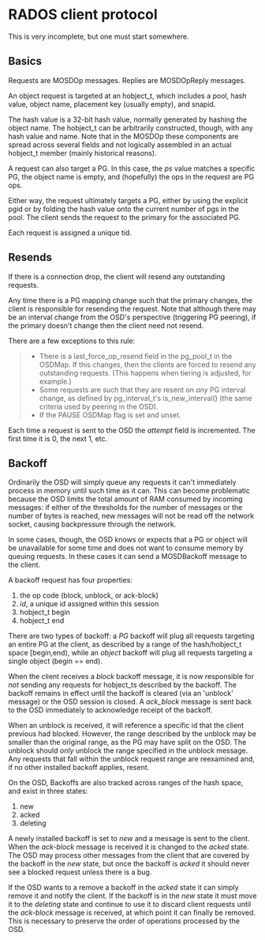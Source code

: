 # RADOS client protocol

This is very incomplete, but one must start somewhere.

## Basics

Requests are MOSDOp messages. Replies are MOSDOpReply messages.

An object request is targeted at an hobject_t, which includes a pool,
hash value, object name, placement key (usually empty), and snapid.

The hash value is a 32-bit hash value, normally generated by hashing the
object name. The hobject_t can be arbitrarily constructed, though, with
any hash value and name. Note that in the MOSDOp these components are
spread across several fields and not logically assembled in an actual
hobject_t member (mainly historical reasons).

A request can also target a PG. In this case, the *ps* value matches a
specific PG, the object name is empty, and (hopefully) the ops in the
request are PG ops.

Either way, the request ultimately targets a PG, either by using the
explicit pgid or by folding the hash value onto the current number of
pgs in the pool. The client sends the request to the primary for the
associated PG.

Each request is assigned a unique tid.

## Resends

If there is a connection drop, the client will resend any outstanding
requests.

Any time there is a PG mapping change such that the primary changes, the
client is responsible for resending the request. Note that although
there may be an interval change from the OSD\'s perspective (triggering
PG peering), if the primary doesn\'t change then the client need not
resend.

There are a few exceptions to this rule:

> -   There is a last_force_op_resend field in the pg_pool_t in the
>     OSDMap. If this changes, then the clients are forced to resend any
>     outstanding requests. (This happens when tiering is adjusted, for
>     example.)
> -   Some requests are such that they are resent on *any* PG interval
>     change, as defined by pg_interval_t\'s is_new_interval() (the same
>     criteria used by peering in the OSD).
> -   If the PAUSE OSDMap flag is set and unset.

Each time a request is sent to the OSD the *attempt* field is
incremented. The first time it is 0, the next 1, etc.

## Backoff

Ordinarily the OSD will simply queue any requests it can\'t immediately
process in memory until such time as it can. This can become problematic
because the OSD limits the total amount of RAM consumed by incoming
messages: if either of the thresholds for the number of messages or the
number of bytes is reached, new messages will not be read off the
network socket, causing backpressure through the network.

In some cases, though, the OSD knows or expects that a PG or object will
be unavailable for some time and does not want to consume memory by
queuing requests. In these cases it can send a MOSDBackoff message to
the client.

A backoff request has four properties:

1.  the op code (block, unblock, or ack-block)
2.  *id*, a unique id assigned within this session
3.  hobject_t begin
4.  hobject_t end

There are two types of backoff: a *PG* backoff will plug all requests
targeting an entire PG at the client, as described by a range of the
hash/hobject_t space \[begin,end), while an *object* backoff will plug
all requests targeting a single object (begin == end).

When the client receives a *block* backoff message, it is now
responsible for *not* sending any requests for hobject_ts described by
the backoff. The backoff remains in effect until the backoff is cleared
(via an \'unblock\' message) or the OSD session is closed. A *ack_block*
message is sent back to the OSD immediately to acknowledge receipt of
the backoff.

When an unblock is received, it will reference a specific id that the
client previous had blocked. However, the range described by the unblock
may be smaller than the original range, as the PG may have split on the
OSD. The unblock should *only* unblock the range specified in the
unblock message. Any requests that fall within the unblock request range
are reexamined and, if no other installed backoff applies, resent.

On the OSD, Backoffs are also tracked across ranges of the hash space,
and exist in three states:

1.  new
2.  acked
3.  deleting

A newly installed backoff is set to *new* and a message is sent to the
client. When the *ack-block* message is received it is changed to the
*acked* state. The OSD may process other messages from the client that
are covered by the backoff in the *new* state, but once the backoff is
*acked* it should never see a blocked request unless there is a bug.

If the OSD wants to a remove a backoff in the *acked* state it can
simply remove it and notify the client. If the backoff is in the *new*
state it must move it to the *deleting* state and continue to use it to
discard client requests until the *ack-block* message is received, at
which point it can finally be removed. This is necessary to preserve the
order of operations processed by the OSD.
